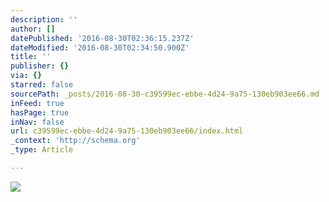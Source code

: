 ```yaml
---
description: ''
author: []
datePublished: '2016-08-30T02:36:15.237Z'
dateModified: '2016-08-30T02:34:50.900Z'
title: ''
publisher: {}
via: {}
starred: false
sourcePath: _posts/2016-08-30-c39599ec-ebbe-4d24-9a75-130eb903ee66.md
inFeed: true
hasPage: true
inNav: false
url: c39599ec-ebbe-4d24-9a75-130eb903ee66/index.html
_context: 'http://schema.org'
_type: Article

---
```

![](https://the-grid-user-content.s3-us-west-2.amazonaws.com/dbebfd34-ed97-438c-8297-a7f340956107.jpg)
